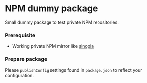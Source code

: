 # NPM dummy package
Small dummy package to test private NPM repositories.

### Prerequisite
  * Working private NPM mirror like [sinopia](https://github.com/rlidwka/sinopia)

### Prepare package
Please `publishConfig` settings found in `package.json` to reflect your configuration.